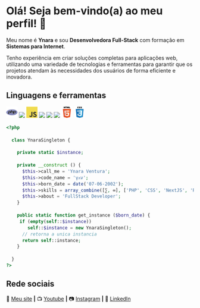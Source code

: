 # Olá! Seja bem-vindo(a) ao meu perfil! 🌟

Meu nome é **Ynara** e sou **Desenvolvedora Full-Stack** com formação em **Sistemas para Internet**. 

Tenho experiência em criar soluções completas para aplicações web, utilizando uma variedade de tecnologias e ferramentas para garantir que os projetos atendam às necessidades dos usuários de forma eficiente e inovadora.

## Linguagens e ferramentas
<code><img height="30" src="https://raw.githubusercontent.com/github/explore/80688e429a7d4ef2fca1e82350fe8e3517d3494d/topics/php/php.png"></code>
<code><img height="30" src="https://static-00.iconduck.com/assets.00/laravel-icon-995x1024-dk77ahh4.png"></code>
<code><img height="30" src="https://raw.githubusercontent.com/github/explore/80688e429a7d4ef2fca1e82350fe8e3517d3494d/topics/javascript/javascript.png"></code>
<code><img height="30" src="https://logosmarcas.net/wp-content/uploads/2020/09/Oracle-Logo.png"></code>
<code><img height="30" src="https://cdn.icon-icons.com/icons2/2415/PNG/512/git_original_wordmark_logo_icon_146510.png"></code>
<code><img height="30" src="https://cdn.icon-icons.com/icons2/2415/PNG/512/git_original_logo_icon_146509.png"></code>
<code><img height="30" src="https://raw.githubusercontent.com/github/explore/80688e429a7d4ef2fca1e82350fe8e3517d3494d/topics/html/html.png"></code>
<code><img height="30" src="https://raw.githubusercontent.com/github/explore/80688e429a7d4ef2fca1e82350fe8e3517d3494d/topics/css/css.png"></code>
```php
<?php

  class YnaraSingleton {

    private static $instance;

    private __construct () {
      $this->call_me = 'Ynara Ventura';
      $this->code_name = 'γᴧν';
      $this->born_date = date('07-06-2002');
      $this->skills = array_combine([∑, ∞], ['PHP', 'CSS', 'NextJS', 'React', 'JavaScript']);
      $this->about = 'FullStack Developer';
    }

    public static function get_instance ($born_date) {
     if (empty(self::$instance))
        self::$instance = new YnaraSingleton();
      // retorna a unica instancia
      return self::instance;
    }

  }
?>

```
[website]: https://ynaralira.github.io/portifolio-ynara/
[youtube]: https://www.youtube.com/channel/UCfTPnFdC2xBQegg7aBZuDGw/
[instagram]: https://www.instagram.com/ynara_dev/
[linkedin]: https://www.linkedin.com/in/ynara-lira-ventura-797a341b7/


## Rede sociais

🏡 [Meu site][website] **|**
📺 [Youtube][youtube] **|**
📷 [Instagram][instagram] **|**
👔 [LinkedIn][linkedin]
